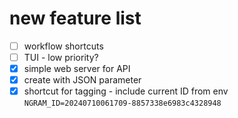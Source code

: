 # new feature list

- [ ] workflow shortcuts
- [ ] TUI - low priority?
- [x] simple web server for API
- [x] create with JSON parameter
- [x] shortcut for tagging - include current ID from env `NGRAM_ID=20240710061709-8857338e6983c4328948`
